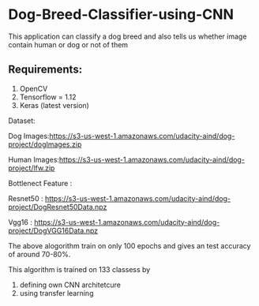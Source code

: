 # Dog-Breed-Classifier-using-CNN
This application can classify a dog breed and also tells us whether image contain human or dog or not of them

## Requirements:
1. OpenCV
2. Tensorflow = 1.12
3. Keras (latest version)

Dataset:

Dog Images:https://s3-us-west-1.amazonaws.com/udacity-aind/dog-project/dogImages.zip

Human Images:https://s3-us-west-1.amazonaws.com/udacity-aind/dog-project/lfw.zip

Bottlenect Feature :

Resnet50 : https://s3-us-west-1.amazonaws.com/udacity-aind/dog-project/DogResnet50Data.npz

Vgg16 : https://s3-us-west-1.amazonaws.com/udacity-aind/dog-project/DogVGG16Data.npz

The above alogorithm train on only 100 epochs and gives an test accuracy of around 70-80%.

This algorithm is trained on 133 classess by 
  1. defining own CNN architetcure
  2. using transfer learning
 
